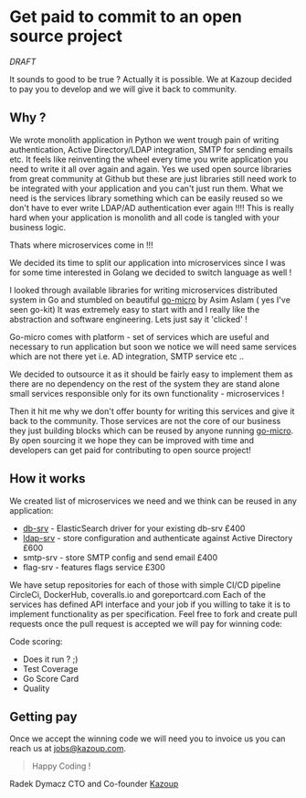 # Get paid to commit to an open source project

*DRAFT*

It sounds to good to be true ? Actually it is possible.
We at Kazoup decided to pay you to develop and we will give it back to community.

## Why ?

We wrote monolith application in Python we went trough pain of writing authentication, Active Directory/LDAP integration, SMTP for sending emails etc.
It feels like reinventing the wheel every time you write application you need to write it all over again and again.
Yes we used open source libraries from great community at Github but these are just libraries still need work to be integrated with your application and you can't just run them.
What we need is the services library something which can be easily reused so we don't have to ever write LDAP/AD authentication ever again !!!!
This is really hard when your application is monolith and all code is tangled with your business logic.

Thats where microservices come in !!!

We decided its time to split our application into microservices since I was for some time interested in Golang we decided to switch language as well !

I looked through available libraries for writing microservices distributed system in Go and stumbled on beautiful [go-micro](https://github.com/micro/go-micro) by Asim Aslam ( yes I've seen go-kit)
It was extremely easy to start with and I really like  the abstraction and software engineering.
Lets just say it 'clicked' !

Go-micro comes with platform - set of services which are useful and necessary to run application but soon we notice we will need same services which are not there yet i.e. AD integration, SMTP service etc ..

We decided to outsource it as it should be fairly easy to implement them as there are no dependency on the rest of the system they are stand alone
small services responsible only for its own functionality - microservices !

Then it hit me why we don't offer bounty for writing this services and  give it back to the community.
Those services are not the core of our business they just building blocks which can be reused by anyone running [go-micro](https://github.com/micro/go-micro).
By open sourcing it we hope they can be improved with time and developers can get paid for contributing to open source project!

## How it works

We created list of microservices we need and we think can be reused in any application:

- [db-srv](https://github.com/micro/db-srv) - ElasticSearch driver for your existing db-srv £400
- [ldap-srv](https://github.com/kazoup/ldap-srv) - store configuration and authenticate against Active Directory £600
- smtp-srv - store SMTP config and send email £400
- flag-srv - features flags service £300

We have setup repositories for each of those with simple CI/CD pipeline CircleCi, DockerHub, coveralls.io and goreportcard.com
Each of the services has defined API interface and your job if you willing to take it is to implement functionality as per specification.
Feel free to fork and create pull requests once the pull request is accepted we will pay for winning code:

Code scoring:
- Does it run ? ;)
- Test Coverage
- Go Score Card
- Quality

## Getting pay

Once we accept the winning code we will need you to invoice us you can reach us at jobs@kazoup.com.

> Happy Coding !

Radek Dymacz CTO and Co-founder [Kazoup](http://www.kazoup.com)
